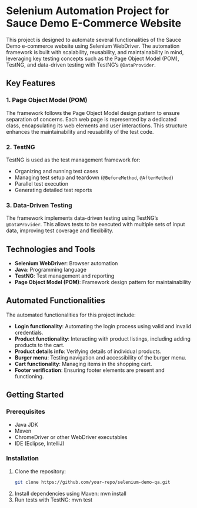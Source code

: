 # Selenium Automation Project for Sauce Demo E-Commerce Website

This project is designed to automate several functionalities of the Sauce Demo e-commerce website using Selenium WebDriver. The automation framework is built with scalability, reusability, and maintainability in mind, leveraging key testing concepts such as the Page Object Model (POM), TestNG, and data-driven testing with TestNG’s `@DataProvider`.

## Key Features

### 1. Page Object Model (POM)
The framework follows the Page Object Model design pattern to ensure separation of concerns. Each web page is represented by a dedicated class, encapsulating its web elements and user interactions. This structure enhances the maintainability and reusability of the test code.

### 2. TestNG
TestNG is used as the test management framework for:
- Organizing and running test cases
- Managing test setup and teardown (`@BeforeMethod`, `@AfterMethod`)
- Parallel test execution
- Generating detailed test reports

### 3. Data-Driven Testing
The framework implements data-driven testing using TestNG’s `@DataProvider`. This allows tests to be executed with multiple sets of input data, improving test coverage and flexibility.

## Technologies and Tools

- **Selenium WebDriver**: Browser automation
- **Java**: Programming language
- **TestNG**: Test management and reporting
- **Page Object Model (POM)**: Framework design pattern for maintainability

## Automated Functionalities

The automated functionalities for this project include:
- **Login functionality**: Automating the login process using valid and invalid credentials.
- **Product functionality**: Interacting with product listings, including adding products to the cart.
- **Product details info**: Verifying details of individual products.
- **Burger menu**: Testing navigation and accessibility of the burger menu.
- **Cart functionality**: Managing items in the shopping cart.
- **Footer verification**: Ensuring footer elements are present and functioning.

## Getting Started

### Prerequisites

- Java JDK
- Maven
- ChromeDriver or other WebDriver executables
- IDE (Eclipse, IntelliJ)

### Installation

1. Clone the repository:
   ```bash
   git clone https://github.com/your-repo/selenium-demo-qa.git
2. Install dependencies using Maven:
   mvn install
3. Run tests with TestNG:
   mvn test
